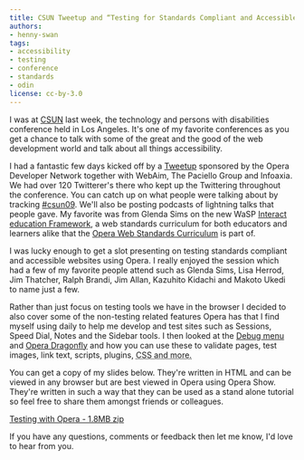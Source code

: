 ```yaml
---
title: CSUN Tweetup and “Testing for Standards Compliant and Accessible Websites Using Opera” Slides
authors:
- henny-swan
tags:
- accessibility
- testing
- conference
- standards
- odin
license: cc-by-3.0
---
```


<p>I was at <a href="http://www.csunconference.org/index.cfm?EID=80000144">CSUN</a> last week, the technology and persons with disabilities conference held in Los Angeles. It&#39;s one of my favorite conferences as you get a chance to talk with some of the great and the good of the web development world and talk about all things accessibility.</p>

<p>I had a fantastic few days kicked off by a <a href="http://www.csuntweetup.com">Tweetup</a> sponsored by the Opera Developer Network together with WebAim, The Paciello Group and Infoaxia. We had over 120 Twitterer&#39;s there who kept up the Twittering throughout the conference. You can catch up on what people were talking about by tracking <a href="http://www.tweetscan.com/index.php?s=%23csun09">#csun09</a>. We&#39;ll also be posting podcasts of lightning talks that people gave. My favorite was from Glenda Sims on the new WaSP <a href="http://interact.webstandards.org/">Interact education Framework</a>, a web standards curriculum for both educators and learners alike that the <a href="http://www.opera.com/wsc">Opera Web Standards Curriculum</a> is part of.</p>

<p>I was lucky enough to get a slot presenting on testing standards compliant and accessible websites using Opera. I really enjoyed the session which had a few of my favorite people attend such as Glenda Sims, Lisa Herrod, Jim Thatcher, Ralph Brandi, Jim Allan, Kazuhito Kidachi and Makoto Ukedi to name just a few.</p>

<p>Rather than just focus on testing tools we have in the browser I decided to also cover some of the non-testing related features Opera has that I find myself using daily to help me develop and test sites such as Sessions, Speed Dial, Notes and the Sidebar tools. I then looked at the <a href="http://my.opera.com/dragonfly/blog/2008/06/09/the-debug-menu-and-the-new-weekly">Debug menu</a> and <a href="http://www.opera.com/dragonfly/">Opera Dragonfly</a> and how you can use these to validate pages, test images, link text, scripts, plugins, <abbr title="Cascading Style Sheets">CSS and more.</abbr></p>

<p>You can get a copy of my slides below. They&#39;re written in HTML and can be viewed in any browser but are best viewed in Opera using Opera Show. They&#39;re written in such a way that they can be used as a stand alone tutorial so feel free to share them amongst friends or colleagues.</p>

<a href="{{ page.id }}/Testing%20with%20Opera.zip">Testing with Opera - 1.8MB zip</a>

<p>If you have any questions, comments or feedback then let me know, I&#39;d love to hear from you.</p>
